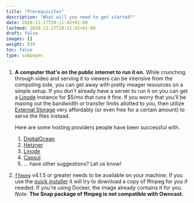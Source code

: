 ```yaml
---
title: "Prerequisites"
description: "What will you need to get started?"
date: 2020-11-17T20:11:42+01:00
lastmod: 2020-11-17T20:11:42+01:00
draft: false
images: []
weight: 010
toc: false
type: subpages
---
```


1. **A computer that's on the public internet to run it on.** While crunching through video and serving it to viewers can be intensive from the computing side, you can get away with pretty meager resources on a simple setup. If you don't already have a server to run it on you can get a [Linode](https://www.linode.com/products/nanodes/) instance for $5/mo that runs it fine. If you worry that you'll be maxing out the bandwidth or transfer limits allotted to you, then utilize [External Storage](/docs/storage) very affordably (or even free for a certain amount) to serve the files instead.

   Here are some hosting providers people have been successful with.

   1. [DigitalOcean](https://www.digitalocean.com/products/droplets/)
   1. [Hetzner](https://www.hetzner.com/cloud)
   1. [Linode](https://www.linode.com/products/nanodes/)
   1. [Capsul](https://capsul.org/)
   1. ... have other suggestions? Let us know!

1. [`ffmpeg`](https://ffmpeg.org/download.html) v4.1.5 or greater needs to be available on your machine. If you use the [quick installer](/quickstart) it will try to download a copy of ffmpeg for you if needed. If you're using Docker, the image already contains it for you. _Note:_ **The Snap package of ffmpeg is not compatible with Owncast.**
